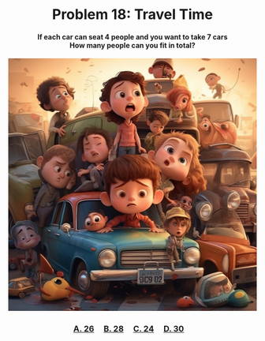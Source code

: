 <h1 align="center">
Problem 18: Travel Time
</h1>

<h4 align="center">
If each car can seat 4 people and you want to take 7 cars<br/>How many people can you fit in total?
</h4>

<p align="center">
<img src="image.png" height="512"/>
</p>

<h3 align="center"><span><a href="https://raw.githubusercontent.com/rain1024/math/main/assets/lose0.png">A. 26</a></span>&nbsp;&nbsp;&nbsp;&nbsp;
<span><a href="https://raw.githubusercontent.com/rain1024/math/main/assets/win0.png">B. 28</a></span>&nbsp;&nbsp;&nbsp;&nbsp;
<span><a href="https://raw.githubusercontent.com/rain1024/math/main/assets/lose0.png">C. 24</a></span>&nbsp;&nbsp;&nbsp;&nbsp;
<span><a href="https://raw.githubusercontent.com/rain1024/math/main/assets/lose0.png">D. 30</a></span>&nbsp;&nbsp;&nbsp;&nbsp;
</h3>